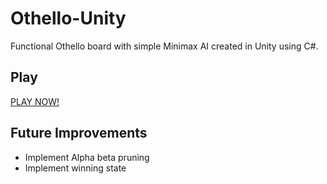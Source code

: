 # Othello-Unity
Functional Othello board with simple Minimax AI created in Unity using C#. 

## Play
[PLAY NOW!](https://hecris.github.io/Othello-Unity/Othello%20AI/Builds/WebGL/index.html)

## Future Improvements
- Implement Alpha beta pruning
- Implement winning state
